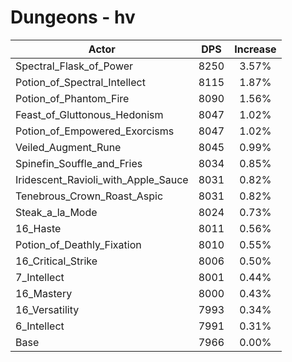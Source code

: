 # Dungeons - hv
| Actor | DPS | Increase |
|---|:---:|:---:|
|Spectral_Flask_of_Power|8250|3.57%|
|Potion_of_Spectral_Intellect|8115|1.87%|
|Potion_of_Phantom_Fire|8090|1.56%|
|Feast_of_Gluttonous_Hedonism|8047|1.02%|
|Potion_of_Empowered_Exorcisms|8047|1.02%|
|Veiled_Augment_Rune|8045|0.99%|
|Spinefin_Souffle_and_Fries|8034|0.85%|
|Iridescent_Ravioli_with_Apple_Sauce|8031|0.82%|
|Tenebrous_Crown_Roast_Aspic|8031|0.82%|
|Steak_a_la_Mode|8024|0.73%|
|16_Haste|8011|0.56%|
|Potion_of_Deathly_Fixation|8010|0.55%|
|16_Critical_Strike|8006|0.50%|
|7_Intellect|8001|0.44%|
|16_Mastery|8000|0.43%|
|16_Versatility|7993|0.34%|
|6_Intellect|7991|0.31%|
|Base|7966|0.00%|
